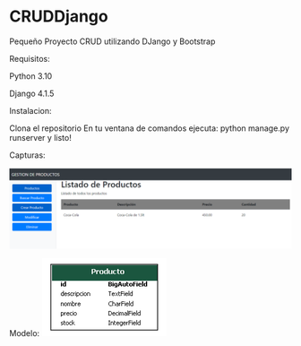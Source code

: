 # CRUDDjango

Pequeño Proyecto CRUD utilizando DJango y Bootstrap

Requisitos: 

Python 3.10

Django 4.1.5

Instalacion:

Clona el repositorio 
En tu ventana de comandos ejecuta:
python manage.py runserver y listo!

Capturas:

![Imagen1](https://github.com/pablobrajus/imagenes/blob/main/Captura1.PNG?raw=true)



Modelo:
![Imagen2](https://github.com/pablobrajus/imagenes/blob/main/modelos.png?raw=true)
